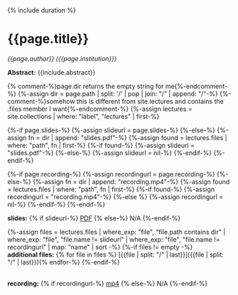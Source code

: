 {% include duration %}

# {{page.title}}

*{{page.author}} ({{page.institution}})*

**Abstract:** {{include.abstract}}

{% comment-%}page.dir returns the empty string for me{%-endcomment-%}
{%-assign dir = page.path | split: '/' | pop | join: "/" | append: "/"-%}
{%-comment-%}somehow this is different from site.lectures and contains the .files member I want{%-endcomment-%}
{%-assign lectures = site.collections | where: "label", "lectures" | first-%}

{%-if page.slides-%}
  {%-assign slideurl = page.slides-%}
{%-else-%}
  {%-assign fn = dir | append: "slides.pdf"-%}
  {%-assign found = lectures.files | where: "path", fn | first-%}
  {%-if found-%}
  {%-assign slideurl = "slides.pdf"-%}
  {%-else-%}
  {%-assign slideurl = nil-%}
  {%-endif-%}
{%-endif-%}

{%-if page.recording-%}
  {%-assign recordingurl = page.recording-%}
{%-else-%}
  {%-assign fn = dir | append: "recording.mp4"-%}
  {%-assign found = lectures.files | where: "path", fn | first-%}
  {%-if found-%}
  {%-assign recordingurl = "recording.mp4"-%}
  {%-else %}
  {%-assign recordingurl = nil-%}
  {%-endif-%}
{%-endif-%}

**slides:**
{% if slideurl-%}
  [PDF]({{slideurl}})
{% else-%}
  N/A
{%-endif-%}

{%-assign files = lectures.files | where_exp: "file", "file.path contains dir" | where_exp: "file", "file.name != slideurl" | where_exp: "file", "file.name != recordingurl" | map: "name" | sort -%}
{%-if files != empty -%}
  <br>**additional files:**
  {% for file in files %} [{{file | split: "/" | last}}]({{file | split: "/" | last}}){% endfor-%}
{%-endif-%}

<br>**recording:**
{% if recordingurl-%}
  [mp4]({{recordingurl}})
{% else-%}
  N/A
{%-endif-%}
